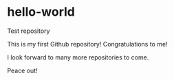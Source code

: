 # hello-world
Test repository

This is my first Github repository! Congratulations to me!

I look forward to many more repositories to come.

Peace out!
